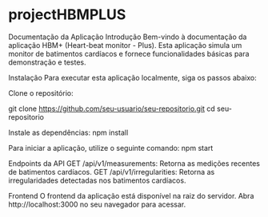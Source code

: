 # projectHBMPLUS
Documentação da Aplicação
Introdução
Bem-vindo à documentação da aplicação HBM+ (Heart-beat monitor - Plus). Esta aplicação simula um monitor de batimentos cardíacos e fornece funcionalidades básicas para demonstração e testes.

Instalação
Para executar esta aplicação localmente, siga os passos abaixo:

Clone o repositório:


git clone https://github.com/seu-usuario/seu-repositorio.git
cd seu-repositorio

Instale as dependências:
npm install


Para iniciar a aplicação, utilize o seguinte comando:
npm start

Endpoints da API
GET /api/v1/measurements: Retorna as medições recentes de batimentos cardíacos.
GET /api/v1/irregularities: Retorna as irregularidades detectadas nos batimentos cardíacos.

Frontend
O frontend da aplicação está disponível na raiz do servidor. Abra http://localhost:3000 no seu navegador para acessar.